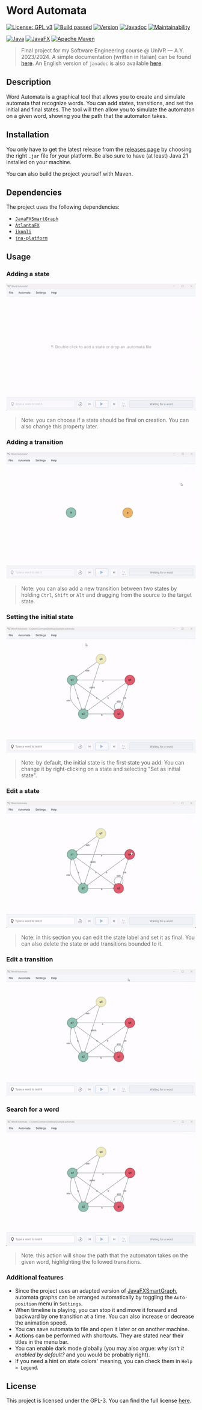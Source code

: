 # Word Automata

[![License: GPL v3](https://img.shields.io/badge/License-GPLv3-blue.svg)](https://www.gnu.org/licenses/gpl-3.0)
[![Build passed](https://img.shields.io/badge/build-passed-brightgreen)]()
[![Version](https://img.shields.io/badge/version-1.0.2-blue)]()
[![Javadoc](https://img.shields.io/badge/javadoc-1.0.2-brightgreen)](https://lorenzodbr.github.io/word-automata)
[![Maintainability](https://img.shields.io/badge/maintainability-A-brightgreen)]()

[![Java](https://img.shields.io/badge/Java-007396?style=for-the-badge&logo=java&logoColor=white)]()
[![JavaFX](https://img.shields.io/badge/javafx-%23FF0000.svg?style=for-the-badge&logo=javafx&logoColor=white)]()
[![Apache Maven](https://img.shields.io/badge/Apache%20Maven-C71A36?style=for-the-badge&logo=Apache%20Maven&logoColor=white)]()

> Final project for my Software Engineering course @ UniVR &mdash; A.Y. 2023/2024. A simple documentation (written in Italian) can be found [here](https://github.com/lorenzodbr/word-automata/blob/main/Documentazione.pdf). An English version of ``javadoc`` is also available [here](https://lorenzodbr.github.io/word-automata/). 

## Description

Word Automata is a graphical tool that allows you to create and simulate automata that recognize words. You can add states, transitions, and set the initial and final states. The tool will then allow you to simulate the automaton on a given word, showing you the path that the automaton takes.

## Installation

You only have to get the latest release from the [releases page](https://github.com/lorenzodbr/word-automata/releases/latest) by choosing the right ``.jar`` file for your platform. Be also sure to have (at least) Java 21 installed on your machine. 

You can also build the project yourself with Maven.

## Dependencies

The project uses the following dependencies:
- [``JavaFXSmartGraph``](https://github.com/brunomnsilva/JavaFXSmartGraph)
- [``AtlantaFX``](https://github.com/mkpaz/atlantafx)
- [``ikonli``](https://mvnrepository.com/artifact/org.kordamp.ikonli/ikonli-javafx)
- [``jna-platform``](https://mvnrepository.com/artifact/net.java.dev.jna/jna-platform)

## Usage

### Adding a state

![Adding a state](res/state.gif)

> Note: you can choose if a state should be final on creation. You can also change this property later.

### Adding a transition

![Adding a transition](res/transition.gif)

> Note: you can also add a new transition between two states by holding ``Ctrl``, ``Shift`` or ``Alt`` and dragging from the source to the target state.

### Setting the initial state

![Setting the initial state](res/initial_state.gif)

> Note: by default, the initial state is the first state you add. You can change it by right-clicking on a state and selecting "Set as initial state".

### Edit a state

![Edit a state](res/edit_state.gif)

> Note: in this section you can edit the state label and set it as final. You can also delete the state or add transitions bounded to it.

### Edit a transition

![Edit a transition](res/edit_transition.gif)

### Search for a word

![Search for a word](res/search.gif)

> Note: this action will show the path that the automaton takes on the given word, highlighting the followed transitions.

### Additional features

- Since the project uses an adapted version of [JavaFXSmartGraph](https://github.com/brunomnsilva/JavaFXSmartGraph), automata graphs can be arranged automatically by toggling the ``Auto-position`` menu in ``Settings``.
- When timeline is playing, you can stop it and move it forward and backward by one transition at a time. You can also increase or decrease the animation speed. 
- You can save automata to file and open it later or on another machine.
- Actions can be performed with shortcuts. They are stated near their titles in the menu bar.
- You can enable dark mode globally (you may also argue: *why isn't it enabled by default?* and you would be probably right).
- If you need a hint on state colors' meaning, you can check them in ``Help > Legend``.

## License

This project is licensed under the GPL-3. You can find the full license [here](LICENSE).
